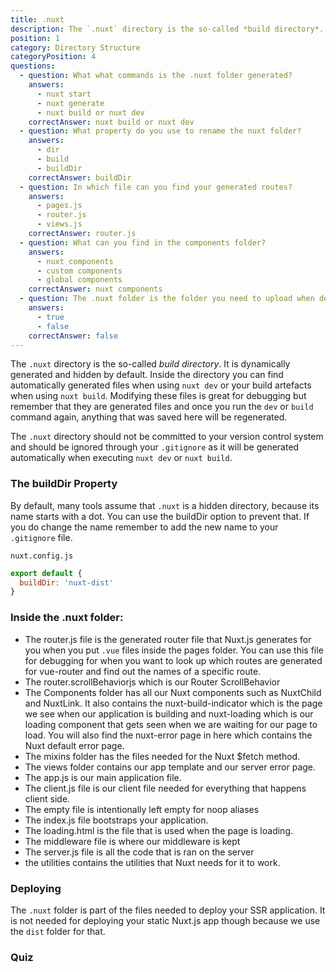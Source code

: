 ```yaml
---
title: .nuxt
description: The `.nuxt` directory is the so-called *build directory*. It is dynamically generated and hidden by default. Inside the directory you can find automatically generated files when using `nuxt dev` or your build artefacts when using `nuxt build`.
position: 1
category: Directory Structure
categoryPosition: 4
questions:
  - question: What what commands is the .nuxt folder generated?
    answers:
      - nuxt start
      - nuxt generate
      - nuxt build or nuxt dev
    correctAnswer: nuxt build or nuxt dev
  - question: What property do you use to rename the nuxt folder?
    answers:
      - dir
      - build
      - buildDir
    correctAnswer: buildDir
  - question: In which file can you find your generated routes?
    answers:
      - pages.js
      - router.js
      - views.js
    correctAnswer: router.js
  - question: What can you find in the components folder?
    answers:
      - nuxt components
      - custom components
      - global components
    correctAnswer: nuxt components
  - question: The .nuxt folder is the folder you need to upload when deploying static sites.
    answers:
      - true
      - false
    correctAnswer: false
---
```


 The `.nuxt` directory is the so-called *build directory*. It is dynamically generated and hidden by default. Inside the directory you can find automatically generated files when using `nuxt dev` or your build artefacts when using `nuxt build`. Modifying these files is great for debugging but remember that they are generated files and once you run the `dev` or `build` command again, anything that was saved here will be regenerated. 

<base-alert> 

The `.nuxt` directory should not be committed to your version control system and should be ignored through your `.gitignore` as it will be generated automatically when executing `nuxt dev` or `nuxt build`.

</base-alert>

### The buildDir Property

By default, many tools assume that `.nuxt` is a hidden directory, because its name starts with a dot. You can use the buildDir option to prevent that. If you do change the name remember to add the new name to your `.gitignore` file.

`nuxt.config.js`

```js
export default {
  buildDir: 'nuxt-dist'
}
```

### Inside the .nuxt folder:

- The router.js file is the generated router file that Nuxt.js generates for you when you put `.vue` files inside the pages folder. You can use this file for debugging for when you want to look up which routes are generated for vue-router and find out the names of a specific route.
- The router.scrollBehaviorjs which is our Router ScrollBehavior
- The Components folder has all our Nuxt components such as NuxtChild and NuxtLink. It also contains the nuxt-build-indicator which is the page we see when our application is building and nuxt-loading which is our loading component that gets seen when we are waiting for our page to load. You will also find the nuxt-error page in here which contains the Nuxt default error page.
- The mixins folder has the files needed for the Nuxt $fetch method.
- The views folder contains our app template and our server error page.
- The app.js is our main application file.
- The client.js file is our client file needed for everything that happens client side.
- The empty file is intentionally left empty for noop aliases
- The index.js file bootstraps your application.
- The loading.html is the file that is used when the page is loading.
- The middleware file is where our middleware is kept
- The server.js file is all the code that is ran on the server
- the utilities contains the utilities that Nuxt needs for it to work.

### Deploying

The `.nuxt` folder is part of the files needed to deploy your SSR application. It is not needed for deploying your static Nuxt.js app though because we use the `dist` folder for that.

### Quiz

<quiz :questions="questions"></quiz>
